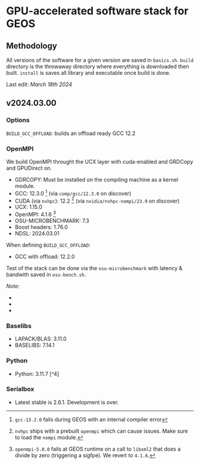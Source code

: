 # GPU-accelerated software stack for GEOS

## Methodology

All versions of the software for a given version are saved in `basics.sh`.
`build` directory is the throwaway directory where everything is downloaded then built.
`install` is saves all library and executable once build is done.

Last edit: _March 18th 2024_

## v2024.03.00

### Options

`BUILD_GCC_OFFLOAD`: builds an offload ready GCC 12.2

### OpenMPI

We build OpenMPI throught the UCX layer with cuda-enabled and GRDCopy and GPUDirect on.

- GDRCOPY: Must be installed on the compiling machine as a kernel module.
- GCC: 12.3.0 [^1] (via `comp/gcc/12.3.0` on discover)
- CUDA (via `nvhpc`): 12.2 [^2] (via `nvidia/nvhpc-nompi/23.9` on discover)
- UCX: 1.15.0
- OpenMPI: 4.1.6 [^3]
- OSU-MICROBENCHMARK: 7.3
- Boost headers: 1.76.0
- NDSL: 2024.03.01

When defining `BUILD_GCC_OFFLOAD`:

- GCC with offload: 12.2.0

Test of the stack can be done via the `osu-microbenchmark` with latency & bandwith saved in `osu-bench.sh`.

_Note:_

- [^1]: `gcc-13.2.0` fails during GEOS with an internal compiler error
- [^2]: `nvhpc` ships with a prebuilt `openmpi` which can cause issues. Make sure to load the `nompi` module.
- [^3]: `openmpi-5.0.0` fails at GEOS runtime on a call to `libxml2` that does a divide by zero (triggering a sigfpe). We revert to `4.1.6`.

### Baselibs

- LAPACK/BLAS: 3.11.0
- BASELIBS: 7.14.1

### Python

- Python: 3.11.7 [^4]

### Serialbox

- Latest stable is 2.6.1. Development is over.
